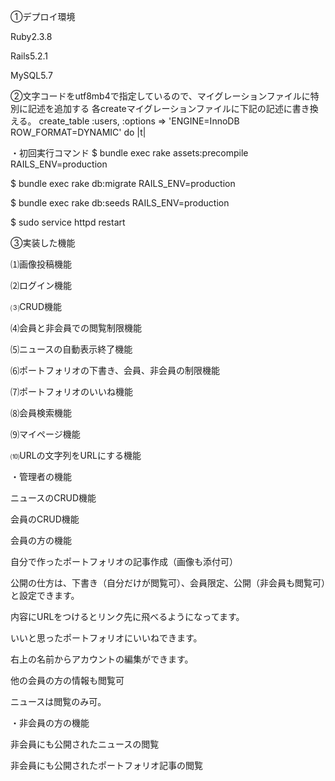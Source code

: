 ①デプロイ環境

Ruby2.3.8

Rails5.2.1

MySQL5.7

②文字コードをutf8mb4で指定しているので、マイグレーションファイルに特別に記述を追加する
各createマイグレーションファイルに下記の記述に書き換える。
create_table :users, :options => 'ENGINE=InnoDB ROW_FORMAT=DYNAMIC' do |t|

・初回実行コマンド
$ bundle exec rake assets:precompile RAILS_ENV=production

$ bundle exec rake db:migrate RAILS_ENV=production

$ bundle exec rake db:seeds RAILS_ENV=production

$ sudo service httpd restart


③実装した機能


⑴画像投稿機能

⑵ログイン機能

⑶CRUD機能

⑷会員と非会員での閲覧制限機能

⑸ニュースの自動表示終了機能

⑹ポートフォリオの下書き、会員、非会員の制限機能

⑺ポートフォリオのいいね機能

⑻会員検索機能

⑼マイページ機能

⑽URLの文字列をURLにする機能

・管理者の機能

ニュースのCRUD機能

会員のCRUD機能


会員の方の機能

自分で作ったポートフォリオの記事作成（画像も添付可）

公開の仕方は、下書き（自分だけが閲覧可）、会員限定、公開（非会員も閲覧可）と設定できます。

内容にURLをつけるとリンク先に飛べるようになってます。

いいと思ったポートフォリオにいいねできます。

右上の名前からアカウントの編集ができます。

他の会員の方の情報も閲覧可

ニュースは閲覧のみ可。

・非会員の方の機能

非会員にも公開されたニュースの閲覧

非会員にも公開されたポートフォリオ記事の閲覧
